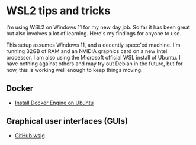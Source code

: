 # WSL2 tips and tricks
I'm using WSL2 on Windows 11 for my new day job. So far it has been great but also involves a lot of learning. Here's my findings for anyone to use.

This setup assumes Windows 11, and a decently specc'ed machine. I'm running 32GB of RAM and an NVIDIA graphics card on a new Intel processor. I am also using the Microsoft official WSL install of Ubuntu. I have nothing against others and may try out Debian in the future, but for now, this is working well enough to keep things moving.

## Docker
* [Install Docker Engine on Ubuntu](https://docs.docker.com/engine/install/ubuntu/)

## Graphical user interfaces (GUIs)
* [GitHub wslg](https://github.com/microsoft/wslg)
